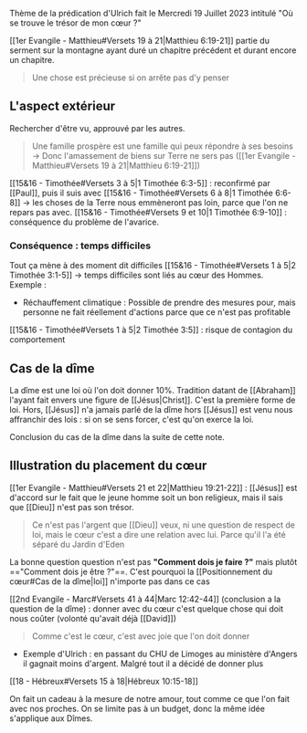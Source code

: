 Thème de la prédication d'Ulrich fait le Mercredi 19 Juillet 2023 intitulé "Où se trouve le trésor de mon cœur ?"

[[1er Evangile - Matthieu#Versets 19 à 21|Matthieu 6:19-21]] partie du serment sur la montagne ayant duré un chapitre précédent et durant encore un chapitre.

> Une chose est précieuse si on arrête pas d'y penser

## L'aspect extérieur
Rechercher d'être vu, approuvé par les autres.
> Une famille prospère est une famille qui peux répondre à ses besoins
> -> Donc l'amassement de biens sur Terre ne sers pas ([[1er Evangile - Matthieu#Versets 19 à 21|Matthieu 6:19-21]])


[[15&16 - Timothée#Versets 3 à 5|1 Timothée 6:3-5]] : reconfirmé par [[Paul]], puis il suis avec [[15&16 - Timothée#Versets 6 à 8|1 Timothée 6:6-8]]
-> les choses de la Terre nous emmèneront pas loin, parce que l'on ne repars pas avec.
[[15&16 - Timothée#Versets 9 et 10|1 Timothée 6:9-10]] : conséquence du problème de l'avarice.

### Conséquence : temps difficiles
Tout ça mène à des moment dit difficiles
[[15&16 - Timothée#Versets 1 à 5|2 Timothée 3:1-5]] -> temps difficiles sont liés au cœur des Hommes.
Exemple :
- Réchauffement climatique : Possible de prendre des mesures pour, mais personne ne fait réellement d'actions parce que ce n'est pas profitable

[[15&16 - Timothée#Versets 1 à 5|2 Timothée 3:5]] : risque de contagion du comportement

## Cas de la dîme
La dîme est une loi où l'on doit donner 10%. Tradition datant de [[Abraham]] l'ayant fait envers une figure de [[Jésus|Christ]]. C'est la première forme de loi.
Hors, [[Jésus]] n'a jamais parlé de la dîme hors [[Jésus]] est venu nous affranchir des lois : si on se sens forcer, c'est qu'on exerce la loi.

Conclusion du cas de la dîme dans la suite de cette note.

## Illustration du placement du cœur
[[1er Evangile - Matthieu#Versets 21 et 22|Matthieu 19:21-22]] : [[Jésus]] est d'accord sur le fait que le jeune homme soit un bon religieux, mais il sais que [[Dieu]] n'est pas son trésor.
> Ce n'est pas l'argent que [[Dieu]] veux, ni une question de respect de loi, mais le cœur c'est a dire une relation avec lui. Parce qu'il l'a été séparé du Jardin d'Eden

La bonne question question n'est pas **"Comment dois je faire ?"** mais plutôt =="Comment dois je être ?"==. C'est pourquoi la [[Positionnement du cœur#Cas de la dîme|loi]] n'importe pas dans ce cas

[[2nd Evangile - Marc#Versets 41 à 44|Marc 12:42-44]] (conclusion a la question de la dîme) : donner avec du cœur c'est quelque chose qui doit nous coûter (volonté qu'avait déjà [[David]])
> Comme c'est le cœur, c'est avec joie que l'on doit donner 

- Exemple d'Ulrich : en passant du CHU de Limoges au ministère d'Angers il gagnait moins d'argent. Malgré tout il a décidé de donner plus

[[18 - Hébreux#Versets 15 à 18|Hébreux 10:15-18]]

On fait un cadeau à la mesure de notre amour, tout comme ce que l'on fait avec nos proches. On se limite pas à un budget, donc la même idée s'applique aux Dîmes.
